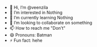 - 👋 Hi, I’m @veenzila
- 👀 I’m interested in Nothing
- 🌱 I’m currently learning Nothing
- 💞️ I’m looking to collaborate on something
- 📫 How to reach me "Don't"
- 😄 Pronouns: Batman
- ⚡ Fun fact: hehe

<!---
veenzila/veenzila is a ✨ special ✨ repository because its `README.md` (this file) appears on your GitHub profile.
You can click the Preview link to take a look at your changes.
--->
